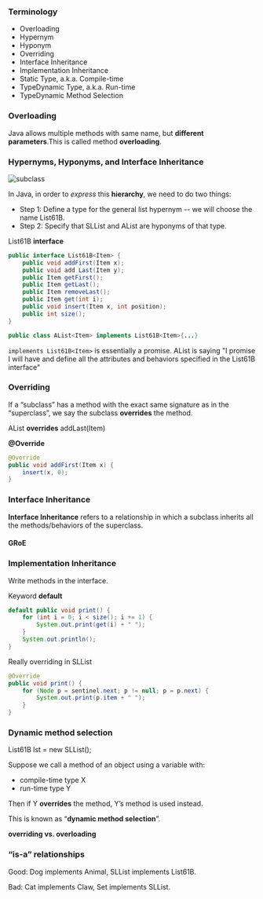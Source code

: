 ### Terminology

* Overloading
* Hypernym
* Hyponym
* Overriding
* Interface Inheritance
* Implementation Inheritance
* Static Type, a.k.a. Compile-time 
* TypeDynamic Type, a.k.a. Run-time 
* TypeDynamic Method Selection

### Overloading

Java allows multiple methods with same name, but **different parameters**.This is called method **overloading**.

### Hypernyms, Hyponyms, and Interface Inheritance

![subclass](https://joshhug.gitbooks.io/hug61b/content/assets/subclass.png)

In Java, in order to *express* this **hierarchy**, we need to do two things:

- Step 1: Define a type for the general list hypernym -- we will choose the name List61B.
- Step 2: Specify that SLList and AList are hyponyms of that type.

List61B **interface**

```java
public interface List61B<Item> {
    public void addFirst(Item x);
    public void add Last(Item y);
    public Item getFirst();
    public Item getLast();
    public Item removeLast();
    public Item get(int i);
    public void insert(Item x, int position);
    public int size();
}
```

```java
public class AList<Item> implements List61B<Item>{...}
```

`implements List61B<Item>` is essentially a promise. AList is saying "I promise I will have and define all the attributes and behaviors specified in the List61B interface"

### Overriding

If a “subclass” has a method with the exact same signature as in the    “superclass”, we say the subclass **overrides** the method.

AList **overrides** addLast(Item)

**@Override**

```java
@Override
public void addFirst(Item x) {
    insert(x, 0);
}
```

### Interface Inheritance

**Interface Inheritance** refers to a relationship in which a subclass inherits all the methods/behaviors of the superclass.

#### GRoE

### Implementation Inheritance

Write methods in the interface.

Keyword **default**

```java
default public void print() {
    for (int i = 0; i < size(); i += 1) {
        System.out.print(get(i) + " ");
    }
    System.out.println();
}
```

Really overriding in SLList

```java
@Override
public void print() {
    for (Node p = sentinel.next; p != null; p = p.next) {
        System.out.print(p.item + " ");
    }
}
```

### **Dynamic method selection**

List61B<String> lst = new SLList<String>();

Suppose we call a method of an object using a variable with:

* compile-time type X
* run-time type Y

Then if Y **overrides** the method, Y’s method is used instead.

This is known as “**dynamic method selection**”.

**overriding vs. overloading**

### “is-a” relationships

Good: Dog implements Animal, SLList implements List61B.

Bad: Cat implements Claw, Set implements SLList.